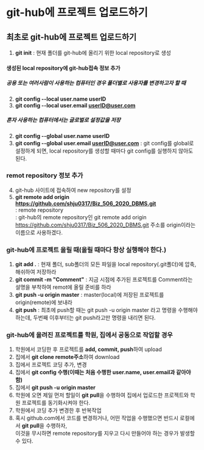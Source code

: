 # git-hub에 프로젝트 업로드하기

## 최초로 git-hub에 프로젝트 업로드하기
1. **git init** : 현재 폴더를 git-hub에 올리기 위한 local repository로 생성

#### 생성된 local repository에 git-hub접속 정보 추가

##### 공용 또는 여러사람이 사용하는 컴퓨터인 경우 폴더별로 사용자를 변경하고자 할 때
2. **git config --local user.name userID**
3. **git config --local user.email userID@user.com**

##### 혼자 사용하는 컴퓨터에서는 글로벌로 설정값을 저장
2. **git config --global user.name userID**
3. **git config --global user.email userID@user.com**
: git config를 global로 설정하게 되면, local repository를 생성할 때마다
git config를 실행하지 않아도 된다.

### remot repository 정보 추가
4. git-hub 사이트에 접속하여 new repository를 설정
5. **git remote add origin https://github.com/shju0317/Biz_506_2020_DBMS.git**      
	: remote repository   
	: git-hub의 remote repository인 git remote add origin https://github.com/shju0317/Biz_506_2020_DBMS.git 주소를 origin이라는 이름으로 사용하겠다.

### git-hub에 프로젝트 올릴 때(올릴 때마다 항상 실행해야 한다.)
1. **git add .** : 현재 폴더, sub폴더의 모든 파일을 local repository(.git폴더)에 압축, 해쉬하여 저장하라
2. **git commit -m "Comment"** : 지금 시점에 추가된 프로젝트를 Comment라는 설명을 부착하여 remot에 올릴 준비를 하라
3. **git push -u origin master** : master(local)에 저장된 프로젝트를 origin(remote)에 보내라
4. **git push** : 최초에 push할 때는 git push -u origin master 라고 명령을 수행해야 하는데, 두번째 이후부터는 git push라고만 명령을 내리면 된다.

### git-hub에 올려진 프로젝트를 학원, 집에서 공동으로 작업할 경우
1. 학원에서 코딩한 후 프로젝트를 **add, commit, push**하여 upload
2. 집에서 **git clone remote주소**하여 download
3. 집에서 프로젝트 코딩 추가, 변경
4. 집에서 **git config 수행(이때는 처음 수행한 user.name, user.email과 같아야 함)**
5. 집에서 **git push -u origin master**
6. 학원에 오면 제일 먼저 할일이 **git pull**을 수행하여 집에서 업로드한 프로젝트와 학원 프로젝트를 동기화시켜야 한다.
7. 학원에서 코딩 추가 변경한 후 반복작업 
8. 혹시 github.com에서 코드를 변경하거나, 어떤 작업을 수행했으면 반드시 로컬에서 **git pull**을 수행하자,      
	이것을 무시하면 remote repository를 지우고 다시 만들어야 하는 경우가 발생할 수 있다.